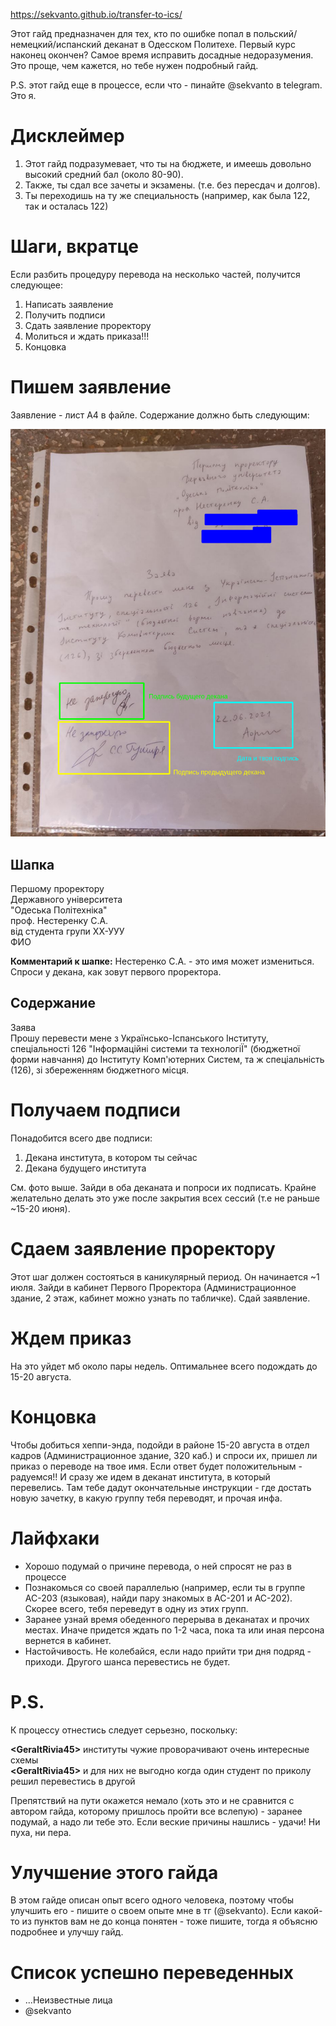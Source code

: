 https://sekvanto.github.io/transfer-to-ics/

Этот гайд предназначен для тех, кто по ошибке попал в польский/немецкий/испанский деканат в Одесском Политехе. Первый курс наконец окончен? Самое время исправить досадные недоразумения. Это проще, чем кажется, но тебе нужен подробный гайд.

P.S. этот гайд еще в процессе, если что - пинайте @sekvanto в telegram. Это я.

# Дисклеймер
1. Этот гайд подразумевает, что ты на бюджете, и имеешь довольно высокий средний бал (около 80-90).
2. Также, ты сдал все зачеты и экзамены. (т.е. без пересдач и долгов).
3. Ты переходишь на ту же специальность (например, как была 122, так и осталась 122)

# Шаги, вкратце
Если разбить процедуру перевода на несколько частей, получится следующее:

1. Написать заявление
2. Получить подписи
3. Сдать заявление проректору
4. Молиться и ждать приказа!!!
5. Концовка

# Пишем заявление
Заявление - лист А4 в файле. Содержание должно быть следующим:

![dec](/img/declaration.png)

## Шапка
Першому проректору\
Державного університета\
"Одеська Політехніка"\
проф. Нестеренку С.А.\
від студента групи ХХ-УУУ\
ФИО

**Комментарий к шапке:** Нестеренко С.А. - это имя может измениться. Спроси у декана, как зовут первого проректора.

## Содержание
Заява\
Прошу перевести мене з Українсько-Іспанського Інституту, спеціальності 126 "Інформаційні системи та технологіЇ" (бюджетної форми навчання) до Інституту Комп'ютерних Систем, та ж спеціальність (126), зі збереженням бюджетного місця.

# Получаем подписи
Понадобится всего две подписи:

1. Декана института, в котором ты сейчас
2. Декана будущего института

См. фото выше. Зайди в оба деканата и попроси их подписать. Крайне желательно делать это уже после закрытия всех сессий (т.е не раньше ~15-20 июня).

# Сдаем заявление проректору
Этот шаг должен состояться в каникулярный период. Он начинается ~1 июля. Зайди в кабинет Первого Проректора (Администрационное здание, 2 этаж, кабинет можно узнать по табличке). Сдай заявление.

# Ждем приказ
На это уйдет мб около пары недель. Оптимальнее всего подождать до 15-20 августа.

# Концовка
Чтобы добиться хеппи-энда, подойди в районе 15-20 августа в отдел кадров (Администрационное здание, 320 каб.) и спроси их, пришел ли приказ о переводе на твое имя. Если ответ будет положительным - радуемся!! И сразу же идем в деканат института, в который перевелись. Там тебе дадут окончательные инструкции - где достать новую зачетку, в какую группу тебя переводят, и прочая инфа.

# Лайфхаки
* Хорошо подумай о причине перевода, о ней спросят не раз в процессе
* Познакомься со своей параллелью (например, если ты в группе АС-203 (языковая), найди пару знакомых в АС-201 и АС-202). Скорее всего, тебя переведут в одну из этих групп.
* Заранее узнай время обеденного перерыва в деканатах и прочих местах. Иначе придется ждать по 1-2 часа, пока та или иная персона вернется в кабинет.
* Настойчивость. Не колебайся, если надо прийти три дня подряд - приходи. Другого шанса перевестись не будет.

# P.S.
К процессу отнестись следует серьезно, поскольку:

**\<GeraltRivia45\>**     институты чужие проворачивают очень интересные схемы\
**\<GeraltRivia45\>**     и для них не выгодно когда один студент по приколу решил перевестись в другой

Препятствий на пути окажется немало (хоть это и не сравнится с автором гайда, которому пришлось пройти все вслепую) - заранее подумай, а надо ли тебе это. Если веские причины нашлись - удачи! Ни пуха, ни пера.

# Улучшение этого гайда
В этом гайде описан опыт всего одного человека, поэтому чтобы улучшить его - пишите о своем опыте мне в тг (@sekvanto). Если какой-то из пунктов вам не до конца понятен - тоже пишите, тогда я объясню подробнее и улучшу гайд.

# Список успешно переведенных
- ...Неизвестные лица
- @sekvanto
